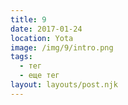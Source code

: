 ```yaml
---
title: 9
date: 2017-01-24
location: Yota
image: /img/9/intro.png
tags:
  - тег
  - еще тег
layout: layouts/post.njk
---
```

